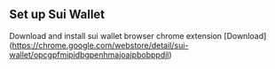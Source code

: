 
## Set up Sui Wallet

Download and install sui wallet browser chrome extension
[Download] (https://chrome.google.com/webstore/detail/sui-wallet/opcgpfmipidbgpenhmajoajpbobppdil)
